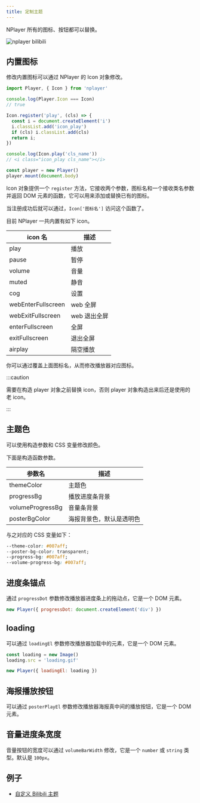 ```yaml
---
title: 定制主题
---
```


NPlayer 所有的图标、按钮都可以替换。

![nplayer bilibili](/img/custom.jpg)

## 内置图标

修改内置图标可以通过 NPlayer 的 Icon 对象修改。

```js
import Player, { Icon } from 'nplayer'

console.log(Player.Icon === Icon)
// true

Icon.register('play', (cls) => {
  const i = document.createElement('i')
  i.classList.add('icon_play')
  if (cls) i.classList.add(cls)
  return i;
})

console.log(Icon.play('cls_name'))
// <i class="icon_play cls_name"></i>

const player = new Player()
player.mount(document.body)
```

Icon 对象提供一个 `register` 方法，它接收两个参数，图标名和一个接收类名参数并返回 DOM 元素的函数，它可以用来添加或替换已有的图标。

当注册成功后就可以通过，`Icon['图标名']` 访问这个函数了。

目前 NPlayer 一共内置有如下 icon。

| icon 名 | 描述 |
| --- | --- |
| play | 播放 |
| pause | 暂停 |
| volume | 音量 |
| muted | 静音 |
| cog | 设置 |
| webEnterFullscreen | web 全屏 |
| webExitFullscreen | web 退出全屏 |
| enterFullscreen | 全屏 |
| exitFullscreen | 退出全屏 |
| airplay | 隔空播放 |

你可以通过覆盖上面图标名，从而修改播放器对应图标。

:::caution

需要在构造 player 对象之前替换 icon，否则 player 对象构造出来后还是使用的老 icon。

:::

## 主题色

可以使用构造参数和 CSS 变量修改颜色。

下面是构造函数参数。

| 参数名 | 描述 |
| --- | --- |
| themeColor | 主题色 |
| progressBg | 播放进度条背景 |
| volumeProgressBg | 音量条背景 |
| posterBgColor | 海报背景色，默认是透明色 |

与之对应的 CSS 变量如下：

```css
--theme-color: #007aff;
--poster-bg-color: transparent;
--progress-bg: #007aff;
--volume-progress-bg: #007aff;
```

## 进度条锚点

通过 `progressDot` 参数修改播放器进度条上的拖动点，它是一个 DOM 元素。

```js
new Player({ progressDot: document.createElement('div') })
```

## loading

可以通过 `loadingEl` 参数修改播放器加载中的元素，它是一个 DOM 元素。

```js
const loading = new Image()
loading.src = 'loading.gif'

new Player({ loadingEl: loading })
```

## 海报播放按钮

可以通过 `posterPlayEl` 参数修改播放器海报真中间的播放按钮，它是一个 DOM 元素。

## 音量进度条宽度

音量按钮的宽度可以通过 `volumeBarWidth` 修改，它是一个 `number` 或 `string` 类型。默认是 `100px`。

## 例子

- [自定义 Bilibili 主题](examples/bilibili-theme.md)
